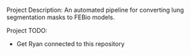 Project Description:
An automated pipeline for converting lung segmentation masks to FEBio models.

Project TODO:
- Get Ryan connected to this repository
